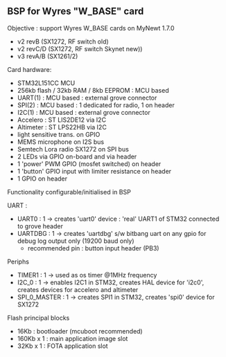 BSP for Wyres "W_BASE" card
----------------------------

Objective : support Wyres W_BASE cards on MyNewt 1.7.0
 - v2 revB (SX1272, RF switch old)
 - v2 revC/D (SX1272, RF switch Skynet new)) 
 - v3 revA/B (SX1261/2)

Card hardware:
 - STM32L151CC MCU
 - 256kb flash / 32kb RAM / 8kb EEPROM : MCU based 
 - UART(1) : MCU based : external grove connector
 - SPI(2) : MCU based : 1 dedicated for radio, 1 on header
 - I2C(1) : MCU based : external grove connector
 - Accelero : ST LIS2DE12 via I2C
 - Altimeter : ST LPS22HB via I2C
 - light sensitive trans. on GPIO
 - MEMS microphone on I2S bus
 - Semtech Lora radio SX1272 on SPI bus
 - 2 LEDs via GPIO on-board and via header
 - 1 'power' PWM GPIO (mosfet switched) on header
 - 1 'button' GPIO input with limiter resistance on header
 - 1 GPIO on header

Functionality configurable/initialised in BSP

UART : 
 - UART0 : 1 -> creates 'uart0' device : 'real' UART1 of STM32 connected to grove header
 - UARTDBG : 1 -> creates 'uartdbg' s/w bitbang uart on any gpio for debug log output only (19200 baud only)
    - recommended pin : button input header (PB3)

Periphs
 - TIMER1 : 1 -> used as os timer @1MHz frequency
 - I2C_0 : 1 -> enables I2C1 in STM32, creates HAL device for 'i2c0', creates devices for accelero and altimeter
 - SPI_0_MASTER : 1 -> creates SPI1 in STM32, creates 'spi0' device for SX1272

Flash principal blocks
 - 16Kb : bootloader (mcuboot recommended)
 - 160Kb x 1 : main application image slot
 - 32Kb x 1 : FOTA application slot
